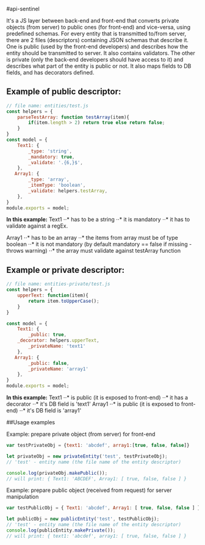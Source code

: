 #api-sentinel

It's a JS layer between back-end and front-end that converts private objects (from server) to public ones (for front-end) and vice-versa, using predefined schemas. For every entity that is transmitted to/from server, there are 2 files (descriptors) containing JSON schemas that describe it.
One is public (used by the front-end developers) and describes how the entity should be transmitted to server. It also contains validators.
The other is private (only the back-end developers should have access to it) and describes what part of the entity is public or not. It also maps fields to DB fields, and has decorators defined.

## Example of public descriptor:
```javascript
// file name: entities/test.js
const helpers = {
    parseTestArray: function testArray(item){
        if(item.length > 2) return true else return false;
    }
}
const model = {
    Text1: {
        _type: 'string',
        _mandatory: true,
        _validate: '.{6,}$',
    },
   Array1: {
        _type: 'array',
        _itemType: 'boolean',
        _validate: helpers.testArray,
    },
}
module.exports = model;
```

**In this example:**
Text1
⋅⋅* has to be a string
⋅⋅* it is mandatory
⋅⋅* it has to validate against a regEx.

Array1
⋅⋅* has to be an array
⋅⋅* the items from array must be of type boolean
⋅⋅* it is not mandatory (by default mandatory == false if missing - throws warning)
⋅⋅* the array must validate against testArray function


## Example or private descriptor:
```javascript
// file name: entities-private/test.js
const helpers = {
    upperText: function(item){
        return item.toUpperCase();
    }
}

const model = {
    Text1: {
        _public: true,
	_decorator: helpers.upperText,
        _privateName: 'text1'
    },
   Array1: {
        _public: false,
        _privateName: 'array1'
    },
}
module.exports = model;
```

**In this example:**
Text1
⋅⋅* is public (it is exposed to front-end)
⋅⋅* it has a decorator
⋅⋅* it's DB field is 'text1'
Array1
⋅⋅* is public (it is exposed to front-end)
⋅⋅* it's DB field is 'array1'



##Usage examples

Example: prepare private object (from server) for front-end
```javascript
var testPrivateObj = {text1: 'abcdef', array1:[true, false, false]}

let privateObj = new privateEntity('test', testPrivateObj);
// 'test' - entity name (the file name of the entity descriptor)

console.log(privateObj.makePublic());
// will print: { Text1: 'ABCDEF', Array1: [ true, false, false ] }
```

Example: prepare public object (received from request) for server manipulation
```javascript
var testPublicObj = { Text1: 'abcdef', Array1: [ true, false, false ] }

let publicObj = new publicEntity('test', testPublicObj);
// 'test' - entity name (the file name of the entity descriptor)
console.log(publicEntity.makePrivate());
// will print: { text1: 'abcdef', array1: [ true, false, false ] }
```
